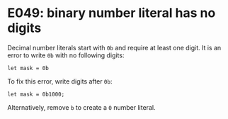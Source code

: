 # E049: binary number literal has no digits

Decimal number literals start with `0b` and require at least one digit. It is an
error to write `0b` with no following digits:

    let mask = 0b

To fix this error, write digits after `0b`:

    let mask = 0b1000;

Alternatively, remove `b` to create a `0` number literal.
